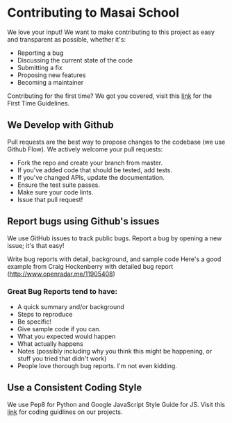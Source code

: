 # Contributing to Masai School

We love your input! We want to make contributing to this project as easy and transparent as possible, whether it's:

- Reporting a bug
- Discussing the current state of the code
- Submitting a fix
- Proposing new features
- Becoming a maintainer

Contributing for the first time? We got you covered, visit this [link](https://github.com/masai-oss/open-template/blob/master/FIRST_CONTRIBUTOR.md) for the First Time Guidelines.

## We Develop with Github
Pull requests are the best way to propose changes to the codebase (we use Github Flow). We actively welcome your pull requests:

- Fork the repo and create your branch from master.
- If you've added code that should be tested, add tests.
- If you've changed APIs, update the documentation.
- Ensure the test suite passes.
- Make sure your code lints.
- Issue that pull request!

## Report bugs using Github's issues
We use GitHub issues to track public bugs. Report a bug by opening a new issue; it's that easy!

Write bug reports with detail, background, and sample code
Here's a good example from Craig Hockenberry with detailed bug report (http://www.openradar.me/11905408)

### Great Bug Reports tend to have:

- A quick summary and/or background
- Steps to reproduce
- Be specific!
- Give sample code if you can.
- What you expected would happen
- What actually happens
- Notes (possibly including why you think this might be happening, or stuff you tried that didn't work)
- People love thorough bug reports. I'm not even kidding.

## Use a Consistent Coding Style
We use Pep8 for Python and Google JavaScript Style Guide for JS. Visit this [link](https://github.com/masai-oss/open-template/blob/master/CODE_GUIDE.md) for coding guidlines on our projects.